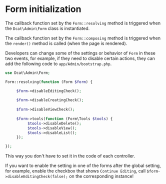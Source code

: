 # Form initialization

The callback function set by the `Form::resolving` method is triggered when the `Dcat\Admin\Form` class is instantiated.

The callback function set by the `Form::composing` method is triggered when the `render()` method is called (when the page is rendered).

Developers can change some of the settings or behavior of `Form` in these two events, for example, if they need to disable certain actions, they can add the following code to `app/Admin/bootstrap.php`.

```php
use Dcat\Admin\Form;

Form::resolving(function (Form $form) {

     $form->disableEditingCheck();
    
     $form->disableCreatingCheck();
    
     $form->disableViewCheck();
    
     $form->tools(function (Form\Tools $tools) {
          $tools->disableDelete();
          $tools->disableView();
          $tools->disableList();
     });

});
```
This way you don't have to set it in the code of each controller.

If you want to enable the setting in one of the forms after the global setting, for example, enable the checkbox that shows `Continue Editing`, call `$form->disableEditingCheck(false);` on the corresponding instance!
